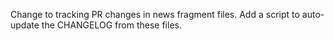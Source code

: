 Change to tracking PR changes in news fragment files. Add a script to auto-update the CHANGELOG from these files.
